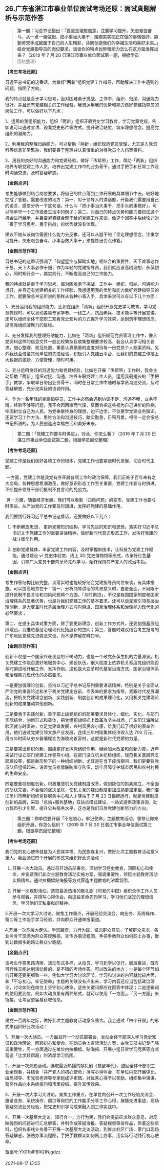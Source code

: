 ## 26.广东省湛江市事业单位面试考场还原：面试真题解析与示范作答

> **第一题：习总书记指出：「要坚定理想信念，注重学习提升，矢志艰苦奋斗，从一点一滴做起，把小事当大事干，踏踏实实把正在做的事情做好，靠勤劳双手成就属于自己的人生精彩，共同创造我们的幸福生活和美好未来。」结合党建指导员的岗位要求，谈谈你的特点优势和能力怎么在这方面发挥出来？（2019 年 7 月 20 日湛江市事业单位面试第一题，根据学员**回忆整理）


**【考生考场还原】**


习近平总书记的这番话，为做好"两新"组织党建工作指导，帮助解决工作中遇到的问题，指明了方向。


我的特点就是善于学习思考，面对困难勇于挑战，工作中，组织、归纳、沟通能力很好，并且还有党建相关的工作经验，我想运用我的优势和能力做好党建指导员的岗位工作，可以做好以下几点：


1、运用的我组织能力，组织「两新」组织开展党史学习教育，学习党章党规，例如说可以通过宣讲、观看党史影片等方式，提升政治站位，筑牢理想信念，提高党组织的凝聚力。


2、利用我的整理归纳能力，可以帮助「两新」组织规范党员管理，尤其是入党资料等信息非常繁杂，我们要善于整理并认真慎重的对待党员个人档案资料。


3、用我的良好的沟通能力和党建经验，做好「传帮带」工作，帮助「两新」组织培养专职党建工作人员，培养出党建工作中的业务骨干，通过手把手和日常工作及时沟通交流，及时答疑解惑。


**【金刚点评】**


考生能够做到结合岗位要求，将自己的优点落到工作开展的具体细节中去，较好地完成了答题。需要改进的地方：第一、对于领导人的讲话题，开篇我们需要用自己的语言、感悟分析一下这句话，什么叫「把小事当大事干，把手头的事做好」，可以简单举一个工作或者生活中的例子；第二、对自己的特点优势和能力要抓住这个机会进行展示，并且要紧紧结合题干给的党建工作来谈，像这个回答中后续论述对「善于学习思考、勇于挑战」的优势就没有体现。


建议不妨从该岗位需要什么能力去反推，还可以从题干的「坚定理想信念，注重学习提升，矢志艰苦奋斗，小事当做大事干」来提炼出优点作答。


**【金刚示范作答】**


习总书记的这番话强调了「仰望星空与脚踏实地」相结合的重要性，天下难事必作于易，天下大事必作于细，作为年轻的党建指导员，我们就应该高树理想、永葆初心，同时知行合一，踏实前行，不断提高自己的工作能力。


我的特点就是善于学习思考，面对困难勇于挑战，工作中，组织、归纳、沟通能力很好，并且还有党建相关的工作经验，我想运用我的优势和能力做好党建指导员的工作，就要像总书记所说的那样从各种小事入手，具体来说可以有以下几个方面：


1、充分运用我的组织能力，比如在组织「两新」组织开展党史学习教育，学习党章党规时，可以发动各类专家学者、一线工人、抗战老兵、技术能手等开展宣讲，还可以组织全体干部职工观看党史影片的方式提升学习效果，达到筑牢理想信念、提高党组织凝聚力的目标。


2、充分发挥我的整理归纳能力，比如在「两新」组织规范党员管理工作中，像入党资料这样的信息文件一般比较繁杂且收集整理要求较高，我会认真学习相关要求，细心整理、规范处置，秉着认真慎重的态度对待每一份党员个人档案资料。另外我还会借鉴其他单位的先进经验，积极引入党建云平台，让我们的党建工作插上大数据的翅膀，方便管理，随时可用。


3、充分运用良好的沟通能力和党建经验，比如在开展「传帮带」工作时，我会主动帮助「两新」组织对接、沟通、培养专职党建工作人员，运用我最擅长的「手把手」教学，争取早日带出业务骨干，同时在日常工作中随时与学员沟通交流，及时答疑解惑，充分发挥我的协调作用。


4、作为一名年轻的党建指导员，工作中必然会遇到协调不足、沟通不畅、业务不精、经验不够等问题，我不会因困难而气馁，反而会把这些视为自己进步的阶梯，牢固树立自己为人民、为党奉献终身的理想，边干边学，不仅要学党建业务知识，还要学习工作方法、思维方法和沟通技巧，踏实勤恳，日积月累，相信一定会像总书记所说的，为人民创造出幸福生活和美好未来。



> **第二题：「党建工作要与时俱进」，对此，你怎么看？（2019 年 7 月 20 日湛江市事业单位面试第二题，根据学员回忆整理）**


**【考生考场还原】**


党建工作是我们做好各项工作的根本，党建工作也要紧跟时代发展，切合时代主题。 


 一方面，党建工作是我党有序开展各项工作的政治保障，我们正处于百年未有之大变局，各种思想思潮激荡，做好意识形态工作至关重要，党建工作要与时俱进，不断提升领导干部们抵制不良言论的免疫力。


 另一方面，随着经济发展，我们可以看到「四风问题」的变形，党建工作也要与时俱进，从严治党的工作要及时跟进，发挥好党建的基础作用。


我们要践行好习近平总书记这番话，还要做好以下几点：


1. 不断解放思想， 更新党建知识结构，学习先进的知识和思想，落实好习近平总书记关于党建工作的重要讲话精神，做好新时代意识形态工作，发挥好党建的战斗堡垒作用。


2. 创新党建载体，丰富党建工作内容，及时掌握新技术，让科技为党建工作赋能，通过建设 vr 党史体验馆、线上 3D 党史博物馆等形式，传承好红色基因，引导广大党员干部向革命先烈学习，始终保持共产党人的政治本色。


**【金刚点评】**


考生作答结构比较完整，谈落实时也能较好结合党建指导员岗位来谈，有具体措施。可以提高地方在于：第一、分析领导讲话的背景意义时，要更全面，不局限于提升抵制不良言论和四风问题两个方面。「与时俱进」，不仅是我国国家制度和国家治理体系的显著优势，也是对我们党建工作的基本要求。还可以谈党建引领基层治理创新，是大变革时代基层治理方式与时俱进、国家治理体系和治理能力现代化的必然要求；


第二、在提出具体对策方面，除了要更新理念、创新工作方式外，还要加强基层组织建设，为推进基层治理现代化拓展新的空间；第三、答题时建议结合考生报考的广东地区党建先进做法来谈，而不是停留在喊口号。


**【金刚示范作答】**


创新不仅是一个国家兴旺发达的不竭动力，也是一个政党永葆生机的力量源泉。机关党建工作能否更好地服务中心、建设队伍，很大程度上依靠机关基层党组织能否与时俱进地开展工作、发挥作用。这也是大变革时代基层治理方式、国家治理体系和治理能力现代化的必然要求。


一是要加强理论创新。坚持以习近平总书记系列重要讲话精神，特别是关于全面从严治党的重要论述和关于机关党建走在前、作表率的要求为指导，紧跟时代发展潮流，把机关党建理念创新、实践创新、制度创新的成果理论化，又用机关党建理论创新的成果推动其他创新。


二是要勇于实践创新。善于把上级党组织的部署要求具体化、细化、实化，与部门实际结合，创新形式和载体，把党组织旗帜插上改革攻坚主战场。广东阳江海陵试验区就与时俱进，立足党建谋发展，兴村富民奔小康，给我们起了很好的表率作用，他们通过党建引领文旅产业发展，连续三年村级集体经济收入达 700 万元，用五年时间从穷乡僻壤蝶变为海陵岛首富村，这就是新时代党建的力量。


三是要突出组织创新。围绕更好发挥党组织作用，继续加大改革和创新力度。近年来试行设立部门党建工作领导小组、在部门设立机关纪检组织、规范机关基层党支部建设等，都是新形势下的一种组织创新。尤其是在当下疫情期间，我们更要将党员队伍组织起来，设置党员疫情联防值守队伍，筑牢屏障守护城市居民和农村村民的生命安全。


四是要重视制度创新。积极推进机关党建制度改革，做到缺位的抓紧建立，不全面的尽快完善，不合理的坚决革除，使机关党的建设制度更加成熟更加定型。我们湛江吴川市两新组织党群服务中心和人才驿站于 7 月 23 日揭牌运行，就是党建制度创新的品牌，采取「总站+服务基地」双站点模式建设，一站式提供政策咨询，助力我市引才引智，提升公共服务水平，这也是我们日后党建创新努力的方向。



> **第三题：你单位要开展「不忘初心，牢记使命」主题教育活动，领导让你来组织开展，你怎么组织？（2019 年 7 月 20 日湛江市事业单位面试第三题，根据学员回忆整理）**


**【考生考场还原】**


我们党的初心使命就是为人民谋幸福、为民族谋复兴，做好此次主题教育活动意义重大。我会通过四个开展的形式来组织好此次活动：


1. 开展一次大动员。通过召开动员部署会，深刻学习党史教育，回顾初心和使命，并宣读我们此次主题教育活动实施方案，强调重要性，领悟主题教育活动实质精神，通过拉横幅贴海报等方式营造主题教育的浓厚氛围。


2. 开展一次观影活动。选取最近热播的献礼剧《可爱的中国》组织全体工作人员参与观看，并撰写心得体会，向这些革命先烈学习，学习他们坚定的理想信念，学习他们无私奉献的精神。


3.开展一次大学习大讨论。聚焦工作重点，开展经验交流会，向业务、系统操作、窗口等工作能手学习经验，并向群众开通举报渠道。


4.开展一次基层大走访。学思践悟，力行为民，征求群众意见，了解群众需求，各业务骨干现场为群众答疑解惑，宣传办事流程图，手把手教群众如何网上办事，做到让数据多跑路让群众少跑腿。


**【金刚点评】**


该考生作答思路清晰、活动形式多样，从动员、学习到学以促行，层层推进，既有可行性又能达到活动目的，是不错的考场作答。可以改进的地方：一是每个环节如何开展还要更细致一些，例如大学习大讨论环节，学习和讨论的内容就比较片面，和「不忘初心，牢记使命」主题的关联没有点出来，学习内容还应当包括政治理论，讨论如何在岗位上坚守初心使命，这些关键词都应在回答中体现；二是逻辑词的使用要到位，例如大动员里有两种形式，就可以使用「一方面」，「另一方面」来衔接，让考官更容易获取信息。


**【金刚示范作答】**


建党一百周年之际，做好此次主题教育活动意义重大。我会通过「四个开展」的形式来组织好此次活动：


1、开展一次大动员。一方面召开一个动员部署会，发动全体干部深入学习党史知识和政治理论，回顾初心和使命，在动员会上宣读活动方案，由党支部书记专门强调重要性，另一方面通过在单位内拉横幅、贴海报、开展小组日常学习竞赛等方式营造「比学赶帮超」的浓厚学习氛围。


2、开展一次观影活动。选取最近热播的献礼剧《觉醒年代》，鼓励全体干部职工业余观看，并结合「共产党人的初心使命」撰写心得体会，在单位内部开展评比，由局领导、市党校老师等专家组成评审团，对优秀心得予以奖励，组织集中演讲，获奖作品向本系统报刊和市里投稿，提升宣传效果。


3、开展一次大学习大讨论。聚焦工作重点，在单位内召开一次工作经验交流会，邀请业务、系统操作、窗口等岗位的工作能手分享工作心得，展播先进事迹，现场答疑交流业务经验，把党史知识学习成果融入到工作实践中。


4、开展一次基层大走访。知行合一，力行为民，我们会提前征求群众意见，对反映强烈的问题进行汇总解答，并制作成答疑海报、答疑视频等宣传品，带着这些资料，组织各条线业务骨干开展一次基层大走访活动，到群众社区广场、家门口现场答疑解惑，张贴办事流程图，手把手教群众如何网上办事，用实际行动践行初心使命。


备案号:YX01blPBRQ1Njgdzz


###### 2021-08-17 15:55
